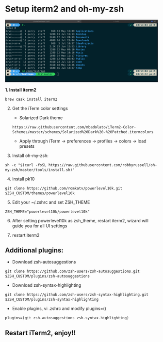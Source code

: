 # Setup iterm2 and oh-my-zsh

![alt text](https://github.com/perrydevx/perry-files/blob/master/iterm2-omz.png)

**1. Install iterm2** 
```
brew cask install iterm2
```
2. Get the iTerm color settings
    - Solarized Dark theme
    ```
    https://raw.githubusercontent.com/mbadolato/iTerm2-Color-Schemes/master/schemes/Solarized%20Dark%20-%20Patched.itermcolors
    ```
    - Apply through iTerm → preferences → profiles → colors → load presets

3. Install oh-my-zsh: 
```
sh -c "$(curl -fsSL https://raw.githubusercontent.com/robbyrussell/oh-my-zsh/master/tools/install.sh)"
```
4. Install pk10
```
git clone https://github.com/romkatv/powerlevel10k.git $ZSH_CUSTOM/themes/powerlevel10k
```
5. Edit your ~/.zshrc and set ZSH_THEME
```
ZSH_THEME="powerlevel10k/powerlevel10k"
```
6. After setting powerlevel10k as zsh_theme, restart iterm2, wizard will guide you for all UI settings

7. restart iterm2

## Additional plugins:

- Download zsh-autosuggestions
```
git clone https://github.com/zsh-users/zsh-autosuggestions.git $ZSH_CUSTOM/plugins/zsh-autosuggestions
```
- Download zsh-syntax-highlighting
```
git clone https://github.com/zsh-users/zsh-syntax-highlighting.git $ZSH_CUSTOM/plugins/zsh-syntax-highlighting
```
- Enable plugins, vi .zshrc and modify plugins=()
```
plugins=(git zsh-autosuggestions zsh-syntax-highlighting)
```	
## Restart iTerm2, enjoy!!
